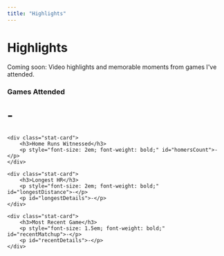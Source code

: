 ```yaml
---
title: "Highlights"
---
```


# Highlights

Coming soon: Video highlights and memorable moments from games I've attended.

<div class="stats-grid">
    <div class="stat-card">
        <h3>Games Attended</h3>
        <p style="font-size: 2em; font-weight: bold;" id="gamesCount">-</p>
    </div>
    
    <div class="stat-card">
        <h3>Home Runs Witnessed</h3>
        <p style="font-size: 2em; font-weight: bold;" id="homersCount">-</p>
    </div>
    
    <div class="stat-card">
        <h3>Longest HR</h3>
        <p style="font-size: 2em; font-weight: bold;" id="longestDistance">-</p>
        <p id="longestDetails">-</p>
    </div>
    
    <div class="stat-card">
        <h3>Most Recent Game</h3>
        <p style="font-size: 1.5em; font-weight: bold;" id="recentMatchup">-</p>
        <p id="recentDetails">-</p>
    </div>
</div>

<script>
Promise.all([
    fetch('/games.json').then(r => r.json()),
    fetch('/longest_homers.json').then(r => r.json())
])
.then(([games, homers]) => {
    // Games attended
    document.getElementById('gamesCount').textContent = games.length;
    
    // Home runs witnessed
    document.getElementById('homersCount').textContent = homers.length;
    
    // Longest HR
    if (homers.length > 0) {
        const longest = homers[0];
        document.getElementById('longestDistance').textContent = `${longest.distance}ft`;
        document.getElementById('longestDetails').textContent = `${longest.batter_name} - ${longest.date}`;
    }
    
    // Most recent game
    if (games.length > 0) {
        const recent = games[0];
        document.getElementById('recentMatchup').textContent = `${recent.away_team} @ ${recent.home_team}`;
        document.getElementById('recentDetails').textContent = `${recent.date} - ${recent.away_score}-${recent.home_score}`;
    }
})
.catch(error => {
    console.error('Error loading highlights data:', error);
    document.querySelectorAll('.stat-card p').forEach(p => {
        if (p.textContent === '-') p.textContent = 'Error';
    });
});
</script>